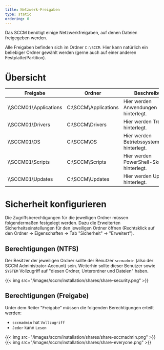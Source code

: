 ```yaml
---
title: Netzwerk-Freigaben
type: static
ordering: 6
---
```


Das SCCM benötigt einige Netzwerkfreigaben, auf denen Dateien freigegeben werden.

<!--more-->

Alle Freigaben befinden sich im Ordner `C:\SCCM`. Hier kann natürlich ein beliebiger Ordner gewählt werden (gerne auch auf einer anderen Festplatte/Partition). 

# Übersicht

| Freigabe | Ordner | Beschreibung |
|---|---|---|
| \\\\SCCM01\Applications | C:\SCCM\Applications | Hier werden Anwendungen hinterlegt. |
| \\\\SCCM01\Drivers | C:\SCCM\Drivers | Hier werden Treiber hinterlegt. |
| \\\\SCCM01\OS | C:\SCCM\OS | Hier werden Betriebssystemabbilder hinterlegt. |
| \\\\SCCM01\Scripts | C:\SCCM\Scripts | Hier werden PowerShell-Skripte hinterlegt. | 
| \\\\SCCM01\Updates | C:\SCCM\Updates | Hier werden Updates hinterlegt. |

# Sicherheit konfigurieren

Die Zugriffsberechtigungen für die jeweiligen Ordner müssen folgendermaßen festgelegt werden. Dazu die Erweiterten Sicherheitseinstellungen für den jeweiligen Ordner öffnen (Rechtsklick auf den Ordner → Eigenschaften → Tab "Sicherheit" → "Erweitert").



## Berechtigungen (NTFS)

Der Besitzer der jeweiligen Ordner sollte der Benutzer `sccmadmin` (also der SCCM Administrator-Account) sein. Weiterhin sollte dieser Benutzer sowie `SYSTEM` Vollzugriff auf "diesen Ordner, Unterordner und Dateien" haben.

{{< img src="/images/sccm/installation/shares/share-security.png" >}}

## Berechtigungen (Freigabe)

Unter dem Reiter "Freigabe" müssen die folgenden Berechtigungen erteilt werden:

* `sccmadmin` hat `Vollzugriff`
* `Jeder` kann `Lesen`

{{< img src="/images/sccm/installation/shares/share-sccmadmin.png" >}}
{{< img src="/images/sccm/installation/shares/share-everyone.png" >}}